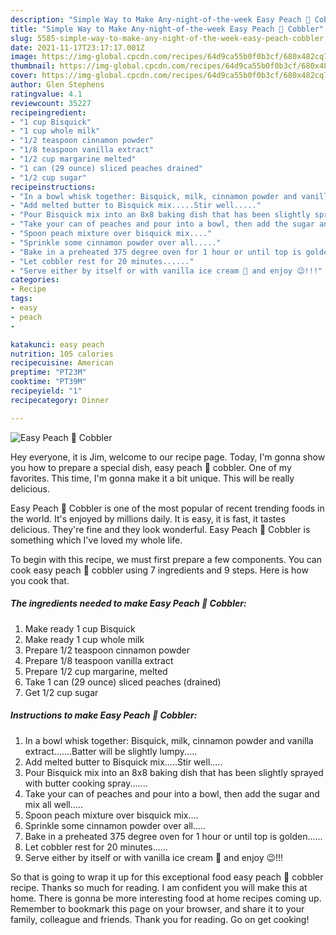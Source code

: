 ```yaml
---
description: "Simple Way to Make Any-night-of-the-week Easy Peach 🍑 Cobbler"
title: "Simple Way to Make Any-night-of-the-week Easy Peach 🍑 Cobbler"
slug: 5585-simple-way-to-make-any-night-of-the-week-easy-peach-cobbler
date: 2021-11-17T23:17:17.001Z
image: https://img-global.cpcdn.com/recipes/64d9ca55b0f0b3cf/680x482cq70/easy-peach-cobbler-recipe-main-photo.jpg
thumbnail: https://img-global.cpcdn.com/recipes/64d9ca55b0f0b3cf/680x482cq70/easy-peach-cobbler-recipe-main-photo.jpg
cover: https://img-global.cpcdn.com/recipes/64d9ca55b0f0b3cf/680x482cq70/easy-peach-cobbler-recipe-main-photo.jpg
author: Glen Stephens
ratingvalue: 4.1
reviewcount: 35227
recipeingredient:
- "1 cup Bisquick"
- "1 cup whole milk"
- "1/2 teaspoon cinnamon powder"
- "1/8 teaspoon vanilla extract"
- "1/2 cup margarine melted"
- "1 can (29 ounce) sliced peaches drained"
- "1/2 cup sugar"
recipeinstructions:
- "In a bowl whisk together: Bisquick, milk, cinnamon powder and vanilla extract.......Batter will be slightly lumpy....."
- "Add melted butter to Bisquick mix.....Stir well....."
- "Pour Bisquick mix into an 8x8 baking dish that has been slightly sprayed with butter cooking spray......."
- "Take your can of peaches and pour into a bowl, then add the sugar and mix all well....."
- "Spoon peach mixture over bisquick mix...."
- "Sprinkle some cinnamon powder over all....."
- "Bake in a preheated 375 degree oven for 1 hour or until top is golden......"
- "Let cobbler rest for 20 minutes......"
- "Serve either by itself or with vanilla ice cream 🍨 and enjoy 😉!!!"
categories:
- Recipe
tags:
- easy
- peach
- 

katakunci: easy peach  
nutrition: 105 calories
recipecuisine: American
preptime: "PT23M"
cooktime: "PT39M"
recipeyield: "1"
recipecategory: Dinner

---
```



![Easy Peach 🍑 Cobbler](https://img-global.cpcdn.com/recipes/64d9ca55b0f0b3cf/680x482cq70/easy-peach-cobbler-recipe-main-photo.jpg)

Hey everyone, it is Jim, welcome to our recipe page. Today, I'm gonna show you how to prepare a special dish, easy peach 🍑 cobbler. One of my favorites. This time, I'm gonna make it a bit unique. This will be really delicious.



Easy Peach 🍑 Cobbler is one of the most popular of recent trending foods in the world. It's enjoyed by millions daily. It is easy, it is fast, it tastes delicious. They're fine and they look wonderful. Easy Peach 🍑 Cobbler is something which I've loved my whole life.


To begin with this recipe, we must first prepare a few components. You can cook easy peach 🍑 cobbler using 7 ingredients and 9 steps. Here is how you cook that.

<!--inarticleads1-->

##### The ingredients needed to make Easy Peach 🍑 Cobbler:

1. Make ready 1 cup Bisquick
1. Make ready 1 cup whole milk
1. Prepare 1/2 teaspoon cinnamon powder
1. Prepare 1/8 teaspoon vanilla extract
1. Prepare 1/2 cup margarine, melted
1. Take 1 can (29 ounce) sliced peaches (drained)
1. Get 1/2 cup sugar




<!--inarticleads2-->

##### Instructions to make Easy Peach 🍑 Cobbler:

1. In a bowl whisk together: Bisquick, milk, cinnamon powder and vanilla extract.......Batter will be slightly lumpy.....
1. Add melted butter to Bisquick mix.....Stir well.....
1. Pour Bisquick mix into an 8x8 baking dish that has been slightly sprayed with butter cooking spray.......
1. Take your can of peaches and pour into a bowl, then add the sugar and mix all well.....
1. Spoon peach mixture over bisquick mix....
1. Sprinkle some cinnamon powder over all.....
1. Bake in a preheated 375 degree oven for 1 hour or until top is golden......
1. Let cobbler rest for 20 minutes......
1. Serve either by itself or with vanilla ice cream 🍨 and enjoy 😉!!!




So that is going to wrap it up for this exceptional food easy peach 🍑 cobbler recipe. Thanks so much for reading. I am confident you will make this at home. There is gonna be more interesting food at home recipes coming up. Remember to bookmark this page on your browser, and share it to your family, colleague and friends. Thank you for reading. Go on get cooking!
